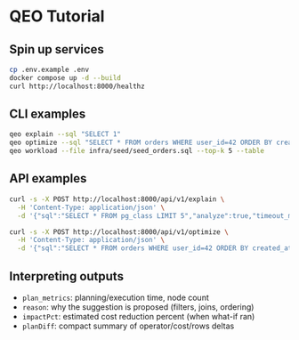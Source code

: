 # QEO Tutorial

## Spin up services
```bash
cp .env.example .env
docker compose up -d --build
curl http://localhost:8000/healthz
```

## CLI examples
```bash
qeo explain --sql "SELECT 1"
qeo optimize --sql "SELECT * FROM orders WHERE user_id=42 ORDER BY created_at DESC LIMIT 50" --what-if --diff --markdown
qeo workload --file infra/seed/seed_orders.sql --top-k 5 --table
```

## API examples
```bash
curl -s -X POST http://localhost:8000/api/v1/explain \
  -H 'Content-Type: application/json' \
  -d '{"sql":"SELECT * FROM pg_class LIMIT 5","analyze":true,"timeout_ms":2000}' | jq .

curl -s -X POST http://localhost:8000/api/v1/optimize \
  -H 'Content-Type: application/json' \
  -d '{"sql":"SELECT * FROM orders WHERE user_id=42 ORDER BY created_at DESC LIMIT 50","analyze":false,"timeout_ms":3000}' | jq .
```

## Interpreting outputs
- `plan_metrics`: planning/execution time, node count
- `reason`: why the suggestion is proposed (filters, joins, ordering)
- `impactPct`: estimated cost reduction percent (when what-if ran)
- `planDiff`: compact summary of operator/cost/rows deltas

